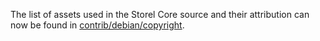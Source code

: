 The list of assets used in the Storel Core source and their attribution can now be found in [contrib/debian/copyright](../contrib/debian/copyright).
